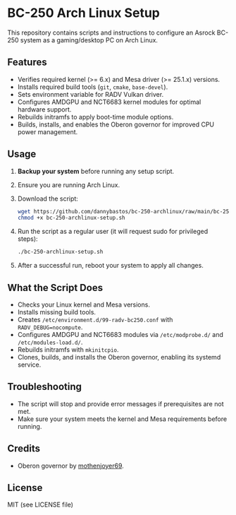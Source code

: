 # BC-250 Arch Linux Setup

This repository contains scripts and instructions to configure an Asrock BC-250 system as a gaming/desktop PC on Arch Linux.

## Features

- Verifies required kernel (>= 6.x) and Mesa driver (>= 25.1.x) versions.
- Installs required build tools (`git`, `cmake`, `base-devel`).
- Sets environment variable for RADV Vulkan driver.
- Configures AMDGPU and NCT6683 kernel modules for optimal hardware support.
- Rebuilds initramfs to apply boot-time module options.
- Builds, installs, and enables the Oberon governor for improved CPU power management.

## Usage

1. **Backup your system** before running any setup script.
2. Ensure you are running Arch Linux.
3. Download the script:

    ```bash
    wget https://github.com/dannybastos/bc-250-archlinux/raw/main/bc-250-archlinux-setup.sh
    chmod +x bc-250-archlinux-setup.sh
    ```

4. Run the script as a regular user (it will request sudo for privileged steps):

    ```bash
    ./bc-250-archlinux-setup.sh
    ```

5. After a successful run, reboot your system to apply all changes.

## What the Script Does

- Checks your Linux kernel and Mesa versions.
- Installs missing build tools.
- Creates `/etc/environment.d/99-radv-bc250.conf` with `RADV_DEBUG=nocompute`.
- Configures AMDGPU and NCT6683 modules via `/etc/modprobe.d/` and `/etc/modules-load.d/`.
- Rebuilds initramfs with `mkinitcpio`.
- Clones, builds, and installs the Oberon governor, enabling its systemd service.

## Troubleshooting

- The script will stop and provide error messages if prerequisites are not met.
- Make sure your system meets the kernel and Mesa requirements before running.

## Credits

- Oberon governor by [mothenjoyer69](https://gitlab.com/mothenjoyer69/oberon-governor).

## License

MIT (see LICENSE file)
